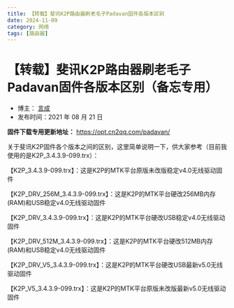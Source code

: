 ```yaml
---
title: 【转载】斐讯K2P路由器刷老毛子Padavan固件各版本区别
date: 2024-11-09
category: 网络
tags: [路由器]
---
```


# 【转载】斐讯K2P路由器刷老毛子Padavan固件各版本区别（备忘专用）

- 博主： [言成](https://www.elecdiy.com/author/1/)
- 发布时间：2021 年 08 月 21 日

**固件下载专用更新地址：**
https://opt.cn2qq.com/padavan/

关于斐讯K2P固件各个版本之间的区别，这里简单说明一下，供大家参考（目前我使用的是K2P_3.4.3.9-099.trx）：

【K2P_3.4.3.9-099.trx】：这是K2P的MTK平台原版未改版稳定v4.0无线驱动固件

【K2P_DRV_256M_3.4.3.9-099.trx】：这是K2P的MTK平台硬改256MB内存(RAM)和USB稳定v4.0无线驱动固件

【K2P_DRV_3.4.3.9-099.trx】：这是K2P的MTK平台硬改USB稳定v4.0无线驱动固件

【K2P_DRV_512M_3.4.3.9-099.trx】：这是K2P的MTK平台硬改512MB内存(RAM)和USB稳定v4.0无线驱动固件

【K2P_DRV_V5_3.4.3.9-099.trx】：这是K2P的MTK平台硬改USB最新v5.0无线驱动固件

【K2P_V5_3.4.3.9-099.trx】：这是K2P的MTK平台原版未改版最新v5.0无线驱动固件
